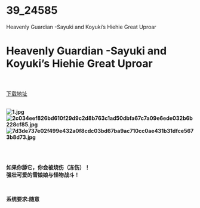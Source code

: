 # 39_24585
Heavenly Guardian -Sayuki and Koyuki’s Hiehie Great Uproar
# Heavenly Guardian -Sayuki and Koyuki’s Hiehie Great Uproar
 <br/></br>
[下载地址](https://www.switch520.cc/article/24585 "下载地址")
<br/></br>

<p><strong><img title="1.jpg" src="https://www.switch520.cc/muke_img/2021_11_16_35eedc69b57f7.jpg" alt="1.jpg"></strong><br>
<strong><img title="2c034eef826bd610f29d9c2d8b763c1ad50dbfa67c7a09e6ede032b6b228cf85.jpg" src="https://www.switch520.cc/muke_img/2021_11_16_3eb03775d7eae.jpg" alt="2c034eef826bd610f29d9c2d8b763c1ad50dbfa67c7a09e6ede032b6b228cf85.jpg"></strong><br>
<strong><img title="7d3de737e02f499e432a0f8cdc03bd67ba9ac710cc0ae431b31dfce5673b8d73.jpg" src="https://www.switch520.cc/muke_img/2021_11_16_f3bd71a5943bb.jpg" alt="7d3de737e02f499e432a0f8cdc03bd67ba9ac710cc0ae431b31dfce5673b8d73.jpg">&nbsp;</strong></p>
<p>&nbsp;</p>
<p><strong>如果你舔它，你会被烧伤（冻伤）！</strong><br>
<strong>强壮可爱的雪娘娘与怪物战斗！</strong></p>
<p>&nbsp;</p>
<p><strong>系统要求:随意</strong></p>



